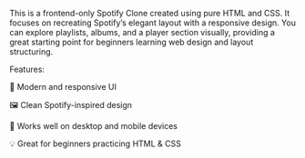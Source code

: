 This is a frontend-only Spotify Clone created using pure HTML and CSS.
It focuses on recreating Spotify’s elegant layout with a responsive design.
You can explore playlists, albums, and a player section visually, providing a great starting point for beginners learning web design and layout structuring.

Features:

🎨 Modern and responsive UI

🖼️ Clean Spotify-inspired design

📱 Works well on desktop and mobile devices

💡 Great for beginners practicing HTML & CSS
